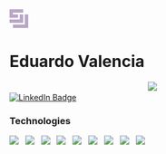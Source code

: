 <div align="left">
  <img src="https://raw.githubusercontent.com/edbvalencia/edbvalencia/main/edbvalencia-logo.svg" alt="Logo de edbvalencia" width="33"/>
</div>

# Eduardo Valencia

<div align="center">
  <div id="header">
    <img src="https://i.imgur.com/GFpKsNp.gif" width="1430"/>
  </div>
</div>

<div id="badges">
  <a href="https://www.linkedin.com/in/edbvalencia/">
    <img src="https://img.shields.io/badge/LinkedIn-blue?style=for-the-badge&logo=linkedin&logoColor=white" alt="LinkedIn Badge"/>
  </a>
</div>

### Technologies

<div>
<img src="https://cdn.jsdelivr.net/gh/devicons/devicon/icons/java/java-original.svg" height="34" />&nbsp&nbsp
<img src="https://cdn.jsdelivr.net/gh/devicons/devicon/icons/spring/spring-original.svg" height="28" />&nbsp&nbsp
<img src="https://cdn.jsdelivr.net/gh/devicons/devicon/icons/python/python-original.svg" height="32" />&nbsp&nbsp
<img src="https://cdn.jsdelivr.net/gh/devicons/devicon/icons/nodejs/nodejs-original.svg" height="32" />&nbsp&nbsp
<img src="https://cdn.jsdelivr.net/gh/devicons/devicon/icons/react/react-original.svg" height="32" />&nbsp&nbsp
<img src="https://cdn.jsdelivr.net/gh/devicons/devicon/icons/tailwindcss/tailwindcss-plain.svg" height="32" />&nbsp&nbsp
<img src="https://cdn.jsdelivr.net/gh/devicons/devicon/icons/mongodb/mongodb-plain.svg" height="32" />&nbsp&nbsp
<img src="https://cdn.jsdelivr.net/gh/devicons/devicon/icons/postgresql/postgresql-plain.svg" height="32" />&nbsp&nbsp
<img src="https://cdn.jsdelivr.net/gh/devicons/devicon/icons/docker/docker-plain.svg" height="38" />
</div>
